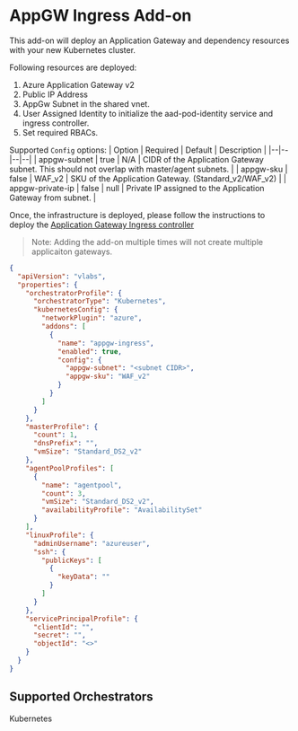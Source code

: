 # AppGW Ingress Add-on

This add-on will deploy an Application Gateway and dependency resources with your new Kubernetes cluster.

Following resources are deployed:

1) Azure Application Gateway v2
2) Public IP Address
3) AppGw Subnet in the shared vnet.
4) User Assigned Identity to initialize the aad-pod-identity service and ingress controller.
5) Set required RBACs.

Supported `Config` options:
| Option | Required | Default | Description |
|--|--|--|--|
| appgw-subnet | true | N/A | CIDR of the Application Gateway subnet. This should not overlap with master/agent subnets. |
| appgw-sku | false | WAF_v2 | SKU of the Application Gateway. (Standard_v2/WAF_v2) |
| appgw-private-ip | false | null | Private IP assigned to the Application Gateway from subnet. |

Once, the infrastructure is deployed, please follow the instructions to deploy the [Application Gateway  Ingress controller](https://github.com/Azure/application-gateway-kubernetes-ingress/blob/master/docs/install-new.md#setting-up-application-gateway-ingress-controller-on-aks)

> Note: Adding the add-on multiple times will not create multiple applicaiton gateways.

```json
{
  "apiVersion": "vlabs",
  "properties": {
    "orchestratorProfile": {
      "orchestratorType": "Kubernetes",
      "kubernetesConfig": {
        "networkPlugin": "azure",
        "addons": [
          {
            "name": "appgw-ingress",
            "enabled": true,
            "config": {
              "appgw-subnet": "<subnet CIDR>",
              "appgw-sku": "WAF_v2"
            }
          }
        ]
      }
    },
    "masterProfile": {
      "count": 1,
      "dnsPrefix": "",
      "vmSize": "Standard_DS2_v2"
    },
    "agentPoolProfiles": [
      {
        "name": "agentpool",
        "count": 3,
        "vmSize": "Standard_DS2_v2",
        "availabilityProfile": "AvailabilitySet"
      }
    ],
    "linuxProfile": {
      "adminUsername": "azureuser",
      "ssh": {
        "publicKeys": [
          {
            "keyData": ""
          }
        ]
      }
    },
    "servicePrincipalProfile": {
      "clientId": "",
      "secret": "",
      "objectId": "<>"
    }
  }
}
```

## Supported Orchestrators

Kubernetes
